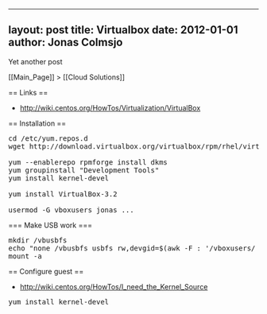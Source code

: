 
---
layout: post
title: Virtualbox
date: 2012-01-01
author: Jonas Colmsjo
---

Yet another post





[[Main_Page]] > [[Cloud Solutions]]



== Links ==
* http://wiki.centos.org/HowTos/Virtualization/VirtualBox



== Installation ==

<pre>
cd /etc/yum.repos.d
wget http://download.virtualbox.org/virtualbox/rpm/rhel/virtualbox.repo

yum --enablerepo rpmforge install dkms
yum groupinstall "Development Tools"
yum install kernel-devel

yum install VirtualBox-3.2

usermod -G vboxusers jonas ...
</pre>


=== Make USB work ===

<pre>
mkdir /vbusbfs
echo "none /vbusbfs usbfs rw,devgid=$(awk -F : '/vboxusers/ {print $3}' /etc/group),devmode=664 0 0" >> /etc/fstab
mount -a
</pre>


== Configure guest ==

* http://wiki.centos.org/HowTos/I_need_the_Kernel_Source

<pre>
yum install kernel-devel

</pre>
